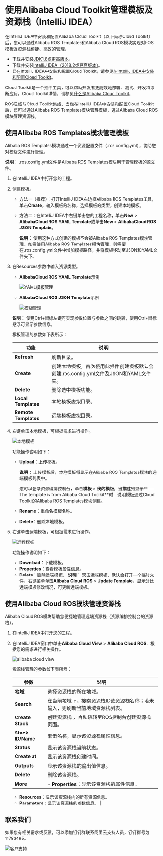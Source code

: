 # 使用Alibaba Cloud Toolkit管理模板及资源栈（IntelliJ IDEA）

在IntelliJ IDEA中安装和配置Alibaba Cloud Toolkit（以下简称Cloud Toolkit）后，您可以通过Alibaba ROS Templates和Alibaba Cloud ROS模块实现对ROS模板及资源栈便捷、高效的管理。

-   下载并安装[JDK1.8或更高版本](https://www.oracle.com/technetwork/java/javase/downloads/index.html)。
-   下载并安装[IntelliJ IDEA（2018.2或更高版本）](https://www.jetbrains.com/idea/download)。
-   已在IntelliJ IDEA中安装和配置Cloud Toolkit，请参见[在IntelliJ IDEA中安装和配置Cloud Toolkit]()。

Cloud Toolkit是一个插件工具，可以帮助开发者更高效地部署、测试、开发和诊断应用。Cloud Toolkit详情，请参见[什么是Alibaba Cloud Toolkit]()。

ROS已经与Cloud Toolkit集成，当您在IntelliJ IDEA中安装和配置Cloud Toolkit后，您可以通过Alibaba ROS Templates模块管理模板，通过Alibaba Cloud ROS模块管理资源栈。

## 使用Alibaba ROS Templates模块管理模板

Alibaba ROS Templates模块通过一个资源配置文件（.ros.config.yml），协助您对模板文件进行管理。

**说明：** .ros.config.yml文件是Alibaba ROS Templates模块用于管理模板的源文件。

1.  在IntelliJ IDEA中打开您的工程。

2.  创建模板。

    -   方法一（推荐）：打开IntelliJ IDEA右边框Alibaba ROS Templates工具，单击**Create**，输入模板的名称，选择模板的类型，创建本地模板。
    -   方法二：在IntelliJ IDEA中右键单击您的工程名称，单击**New** \> **AlibabaCloud ROS YAML Template**或单击**New** \> **AlibabaCloud ROS JSON Template**。

        **说明：** 使用这种方式创建的模板不会被Alibaba ROS Templates模块管理。如需使用Alibaba ROS Templates模块管理，则需要在.ros.config.yml文件中增加模板路径，并将模板移动至JSON和YAML文件夹下。

3.  在Resources参数中输入资源类型。

    -   **AlibabaCloud ROS YAML Template**示例

        ![YAML模板管理](https://static-aliyun-doc.oss-accelerate.aliyuncs.com/assets/img/zh-CN/7390919951/p128552.gif)

    -   **AlibabaCloud ROS JSON Template**示例

        ![模板管理](https://static-aliyun-doc.oss-accelerate.aliyuncs.com/assets/img/zh-CN/8390919951/p128544.gif)

    **说明：** 使用Ctrl+鼠标左键可实现参数位置与参数之间的跳转，使用Ctrl+鼠标悬浮可显示参数信息。

    模板管理的参数如下表所示：

    |功能|说明|
    |--|--|
    |**Refresh**|刷新目录。|
    |**Create**|创建本地模板。首次使用此插件创建模板默认会创建.ros.config.yml文件及JSON和YAML文件夹。|
    |**Delete**|删除选中模板功能。|
    |**Local Templates**|本地模板虚拟目录。|
    |**Remote Templates**|远端模板虚拟目录。|

4.  右键单击本地模板，可根据需求进行操作。

    ![本地模板](https://static-aliyun-doc.oss-accelerate.aliyuncs.com/assets/img/zh-CN/8390919951/p128405.png)

    功能操作说明如下：

    -   **Upload**：上传模板。

        **说明：** 上传模板后，本地模板将显示在Alibaba ROS Templates模块的远端模板列表中。

        您可以登录资源编排控制台，单击**模板** \> **我的模板**。当**描述**列显示**--- The template is from Alibaba Cloud Toolkit**时，说明模板通过Cloud Toolkit的Alibaba ROS Templates模块创建。

    -   **Rename**：重命名模板名称。
    -   **Delete**：删除本地模板。
5.  右键单击远端模板，可根据需求进行操作。

    ![远程模板](https://static-aliyun-doc.oss-accelerate.aliyuncs.com/assets/img/zh-CN/8390919951/p128410.png)

    功能操作说明如下：

    -   **Download**：下载模板。
    -   **Properties**：查看模板属性信息。
    -   **Delete**：删除远端模板。
    **说明：** 双击远端模板，默认会打开一个临时文件，右键菜单单击**Alibaba Cloud ROS** \> **Update Template**，显示对比远端模板修改情况，可更新远端模板。


## 使用Alibaba Cloud ROS模块管理资源栈

Alibaba Cloud ROS模块帮助您便捷地管理远端资源栈（资源编排控制台的资源栈）。

1.  在IntelliJ IDEA中打开您的工程。

2.  在IntelliJ IDEA窗口中单击**Alibaba Cloud View** \> **Alibaba Cloud ROS**，根据您的需求进行相关操作。

    ![alibaba cloud view](https://static-aliyun-doc.oss-accelerate.aliyuncs.com/assets/img/zh-CN/8390919951/p128381.png)

    资源栈管理的参数如下表所示：

    |参数|说明|
    |--|--|
    |**地域**|选择资源栈的所在地域。|
    |**Search**|在当前地域下，搜索资源栈ID或资源栈名称；若未输入，则刷新当前地域资源栈列表。|
    |**Create Stack**|创建资源栈 ，自动跳转至ROS控制台创建资源栈页面。|
    |**Stack ID/Name**|单击名称，显示该资源栈属性信息。|
    |**Status**|显示该资源栈当前状态。|
    |**Create at**|显示该资源栈创建时间。|
    |**Outputs**|显示该资源栈的输出值信息。|
    |**Delete**|删除该资源栈。|
    |**More**|    -   **Properties**：显示该资源栈的属性信息。
    -   **Resources**：显示该资源栈内的所有资源信息。
    -   **Parameters**：显示该资源栈的参数信息。 |


## 联系我们

如果您有相关需求或反馈，可以添加钉钉群联系阿里云支持人员，钉钉群号为11783495。

![客户支持](https://static-aliyun-doc.oss-accelerate.aliyuncs.com/assets/img/zh-CN/0724918161/p262296.jpg)

